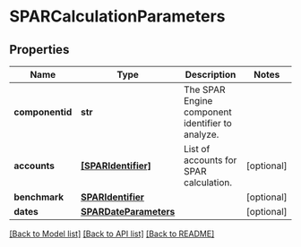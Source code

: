# SPARCalculationParameters


## Properties
Name | Type | Description | Notes
------------ | ------------- | ------------- | -------------
**componentid** | **str** | The SPAR Engine component identifier to analyze. | 
**accounts** | [**[SPARIdentifier]**](SPARIdentifier.md) | List of accounts for SPAR calculation. | [optional] 
**benchmark** | [**SPARIdentifier**](SPARIdentifier.md) |  | [optional] 
**dates** | [**SPARDateParameters**](SPARDateParameters.md) |  | [optional] 

[[Back to Model list]](../README.md#documentation-for-models) [[Back to API list]](../README.md#documentation-for-api-endpoints) [[Back to README]](../README.md)


